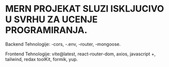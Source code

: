 # MERN PROJEKAT SLUZI ISKLJUCIVO U SVRHU ZA UCENJE PROGRAMIRANJA.
Backend
Tehnologije:
-cors,
-.env,
-router,
-mongoose.

Frontend
Tehnologije:
vite@latest,
react-router-dom,
axios,
javascript +, 
tailwind,
redax toolKit,
formik,
yup.



